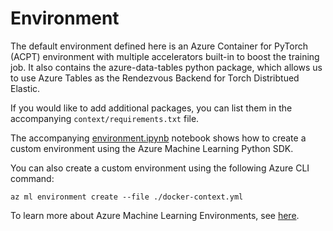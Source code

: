 # Environment

The default environment defined here is an Azure Container for PyTorch (ACPT) environment with multiple accelerators built-in to boost the training job. It also contains the azure-data-tables python package, which allows us to use Azure Tables as the Rendezvous Backend for Torch Distribtued Elastic.

If you would like to add additional packages, you can list them in the accompanying `context/requirements.txt` file.

The accompanying [environment.ipynb](./environment.ipynb) notebook shows how to create a custom environment using the Azure Machine Learning Python SDK. 

You can also create a custom environment using the following Azure CLI command:

```
az ml environment create --file ./docker-context.yml
```

To learn more about Azure Machine Learning Environments, see [here](https://learn.microsoft.com/en-us/azure/machine-learning/how-to-manage-environments-v2?view=azureml-api-2&tabs=cli).